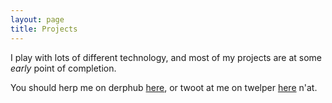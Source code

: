 ```yaml
---
layout: page
title: Projects
---
```

I play with lots of different technology, and most of my projects are at some *early* point of completion.


You should herp me on derphub [here](https://github.com/joelmccracken/), or twoot at me on twelper [here](https://twitter.com/joelmccracken) n'at.
